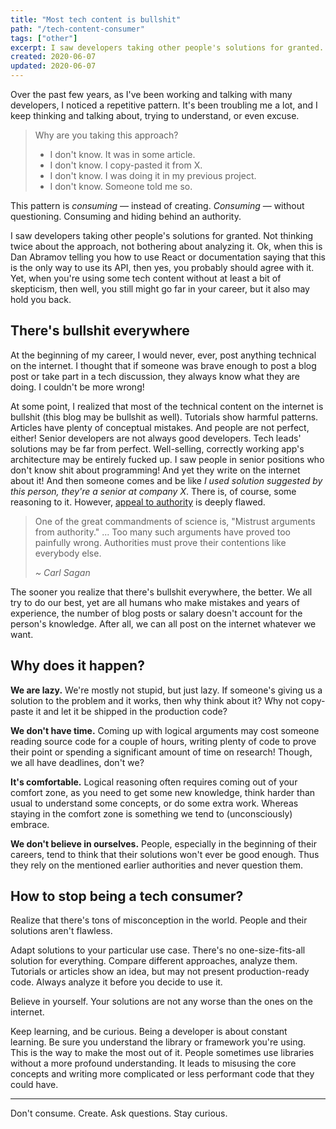 ```yaml
---
title: "Most tech content is bullshit"
path: "/tech-content-consumer"
tags: ["other"]
excerpt: I saw developers taking other people's solutions for granted. Not thinking twice about the approach, not bothering about analyzing it. And when this is Dan Abramov telling you how to use React or documentation saying that this is the only way to use its API, then yes, you probably should agree with it. Yet, when you're using some tech content without at least a bit of skepticism, then well, you still might go far in your career, but it also may hold you back.
created: 2020-06-07
updated: 2020-06-07
---
```


Over the past few years, as I've been working and talking with many developers, I noticed a repetitive pattern. It's been troubling me a lot, and I keep thinking and talking about, trying to understand, or even excuse.

> Why are you taking this approach?
>
> - I don't know. It was in some article.
> - I don't know. I copy-pasted it from X.
> - I don't know. I was doing it in my previous project.
> - I don't know. Someone told me so.

This pattern is _consuming_ — instead of creating. _Consuming_ — without questioning. Consuming and hiding behind an authority.

I saw developers taking other people's solutions for granted. Not thinking twice about the approach, not bothering about analyzing it. Ok, when this is Dan Abramov telling you how to use React or documentation saying that this is the only way to use its API, then yes, you probably should agree with it. Yet, when you're using some tech content without at least a bit of skepticism, then well, you still might go far in your career, but it also may hold you back.

## There's bullshit everywhere

At the beginning of my career, I would never, ever, post anything technical on the internet. I thought that if someone was brave enough to post a blog post or take part in a tech discussion, they always know what they are doing. I couldn't be more wrong!

At some point, I realized that most of the technical content on the internet is bullshit (this blog may be bullshit as well). Tutorials show harmful patterns. Articles have plenty of conceptual mistakes.
And people are not perfect, either! Senior developers are not always good developers. Tech leads' solutions may be far from perfect. Well-selling, correctly working app's architecture may be entirely fucked up.
I saw people in senior positions who don't know shit about programming! And yet they write on the internet about it! And then someone comes and be like _I used solution suggested by this person, they're a senior at company X_. There is, of course, some reasoning to it. However, [appeal to authority](https://en.wikipedia.org/wiki/Argument_from_authority) is deeply flawed.

> One of the great commandments of science is, "Mistrust arguments from authority." ... Too many such arguments have proved too painfully wrong. Authorities must prove their contentions like everybody else.
>
> _~ Carl Sagan_

The sooner you realize that there's bullshit everywhere, the better. We all try to do our best, yet are all humans who make mistakes and years of experience, the number of blog posts or salary doesn't account for the person's knowledge. After all, we can all post on the internet whatever we want.

## Why does it happen?

**We are lazy.** We're mostly not stupid, but just lazy. If someone's giving us a solution to the problem and it works, then why think about it? Why not copy-paste it and let it be shipped in the production code?

**We don't have time.** Coming up with logical arguments may cost someone reading source code for a couple of hours, writing plenty of code to prove their point or spending a significant amount of time on research! Though, we all have deadlines, don't we?

**It's comfortable.** Logical reasoning often requires coming out of your comfort zone, as you need to get some new knowledge, think harder than usual to understand some concepts, or do some extra work. Whereas staying in the comfort zone is something we tend to (unconsciously) embrace.

**We don't believe in ourselves.** People, especially in the beginning of their careers, tend to think that their solutions won't ever be good enough. Thus they rely on the mentioned earlier authorities and never question them.

## How to stop being a tech consumer?

Realize that there's tons of misconception in the world. People and their solutions aren't flawless.

Adapt solutions to your particular use case. There's no one-size-fits-all solution for everything. Compare different approaches, analyze them. Tutorials or articles show an idea, but may not present production-ready code. Always analyze it before you decide to use it.

Believe in yourself. Your solutions are not any worse than the ones on the internet.

Keep learning, and be curious. Being a developer is about constant learning. Be sure you understand the library or framework you're using. This is the way to make the most out of it. People sometimes use libraries without a more profound understanding. It leads to misusing the core concepts and writing more complicated or less performant code that they could have.

---

Don't consume. Create. Ask questions. Stay curious.
